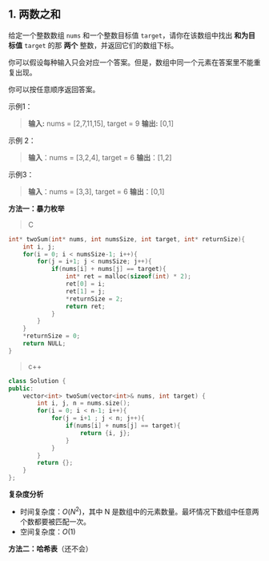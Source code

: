 ## 1. 两数之和
给定一个整数数组 `nums` 和一个整数目标值 `target`，请你在该数组中找出 **和为目标值** `target`  的那 **两个** 整数，并返回它们的数组下标。

你可以假设每种输入只会对应一个答案。但是，数组中同一个元素在答案里不能重复出现。

你可以按任意顺序返回答案。

示例1：
> **输入:** nums = [2,7,11,15], target = 9
> **输出:** [0,1]

示例 2：
> **输入**：nums = [3,2,4], target = 6
> **输出**：[1,2]

示例3：
> **输入**：nums = [3,3], target = 6
> **输出**：[0,1]

**方法一：暴力枚举**

> C 

```c
int* twoSum(int* nums, int numsSize, int target, int* returnSize){
    int i, j;
    for(i = 0; i < numsSize-1; i++){
        for(j = i+1; j < numsSize; j++){
            if(nums[i] + nums[j] == target){
                int* ret = malloc(sizeof(int) * 2);
                ret[0] = i;
                ret[1] = j;
                *returnSize = 2;
                return ret;
            }
        }
    }
    *returnSize = 0;
    return NULL;
}
```

> c++

```cpp
class Solution {
public:
    vector<int> twoSum(vector<int>& nums, int target) {
        int i, j, n = nums.size();
        for(i = 0; i < n-1; i++){
            for(j = i+1 ; j < n; j++){
                if(nums[i] + nums[j] == target){
                    return {i, j};
                }
            }
        }
        return {};
    }
};
```

**复杂度分析**
- 时间复杂度：$O(N^2)$，其中 N 是数组中的元素数量。最坏情况下数组中任意两个数都要被匹配一次。
- 空间复杂度：$O(1)$

**方法二：哈希表**（还不会）